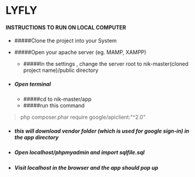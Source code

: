 # LYFLY 

#### INSTRUCTIONS TO RUN ON LOCAL COMPUTER
- #####Clone the project into your System
- #####Open your apache server (eg. MAMP, XAMPP) 
	- #####In the settings , change the server root to nik-master(cloned project name)/public directory

- ##### Open terminal
  - #####cd to nik-master/app
  - #####run this command 
>   php composer.phar require google/apiclient:"^2.0"
  - ##### this will download vendor folder (which is used for google sign-in) in the app directory  
- ##### Open localhost/phpmyadmin and import sqlfile.sql

- ##### Visit localhost in the browser and the app should pop up

